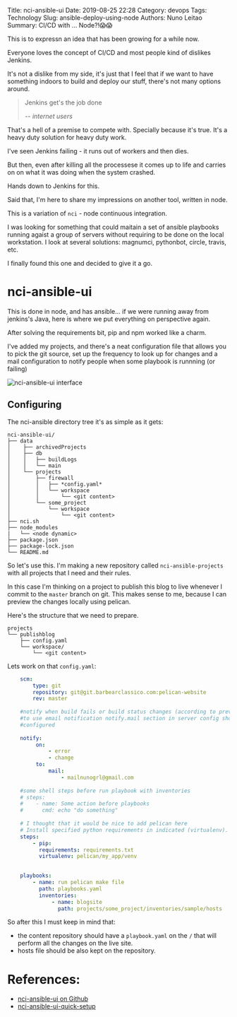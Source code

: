 Title: nci-ansible-ui
Date: 2019-08-25 22:28
Category: devops
Tags: Technology
Slug: ansible-deploy-using-node
Authors: Nuno Leitao
Summary: CI/CD with ... Node?!😱😱

This is to expressn an idea that has been growing for a while now.

Everyone loves the concept of CI/CD and most people kind of dislikes Jenkins.

It's not a dislike from my side, it's just that I feel that if we want to have
something indoors to build and deploy our stuff, there's not many options around.

> Jenkins get's the job done
>
> -- <cite>internet users</cite> 

That's a hell of a premise to compete with. Specially because it's true. It's a
heavy duty solution for heavy duty work. 


I've seen Jenkins failing - it runs out of workers and then dies.

But then, even after killing all the processese it comes up to life and carries
on on what it was doing when the system crashed.

Hands down to Jenkins for this.

Said that, I'm here to share my impressions on another tool, written in node.

This is a variation of `nci` - node continuous integration.

I was looking for something that could maitain a set of ansible playbooks
running agaist a group of servers without requiring to be done on the local
workstation. I look at several solutions: magnumci, pythonbot, circle, travis,
etc.

I finally found this one and decided to give it a go.

# nci-ansible-ui

This is done in node, and has ansible... if we were running away from jenkins's
Java, here is where we put everything on perspective again.

After solving the requirements bit, pip and npm worked like a charm.

I've added my projects, and there's a neat configuration file that allows you
to pick the git source, set up the frequency to look up for changes and a mail
configuration to notify people when some playbook is runnning (or failing)


![nci-ansible-ui interface]({static}/images/nci-ansible-ui2.png)


## Configuring

The nci-ansible directory tree it's as simple as it gets:

    nci-ansible-ui/
    ├── data
    │    ├── archivedProjects
    │    ├── db
    │    │   ├── buildLogs
    │    │   └── main
    │    └── projects
    │        ├── firewall
    │        │   ├── *config.yaml*
    │        │   └── workspace
    │        │       └── <git content>
    │        └── some_project
    │            └── workspace
    │                └── <git content>
    ├── nci.sh
    ├── node_modules
    |   └── <node dynamic>
    ├── package.json
    ├── package-lock.json
    └── README.md



So let's use this. I'm making a new repository called `nci-ansible-projects`
with all projects that I need and their rules.

In this case I'm thinking on a project to publish this blog to live whenever 
I commit to the `master` branch on git. This makes sense to me, because I
can preview the changes locally using pelican.

Here's the structure that we need to prepare.

    projects
    └── publishblog
        ├── config.yaml
        └── workspace/
            └── <git content>


Lets work on that `config.yaml`:

```yaml
    scm:
        type: git
        repository: git@git.barbearclassico.com:pelican-website
        rev: master
    
    #notify when build fails or build status changes (according to previous status)
    #to use email notification notify.mail section in server config should be
    #configured
    
    notify:
         on:
             - error
             - change
         to:
             mail:
                 - mailnunogrl@gmail.com
    
    #some shell steps before run playbook with inventories   
    # steps:
    #    - name: Some action before playbooks
    #      cmd: echo "do something"
    
    # I thought that it would be nice to add pelican here
    # Install specified python requirements in indicated (virtualenv).
    steps:
        - pip:
          requirements: requirements.txt
          virtualenv: pelican/my_app/venv

    
    playbooks:
        - name: run pelican make file
          path: playbooks.yaml
          inventories:
              - name: blogsite
                path: projects/some_project/inventories/sample/hosts
```


So after this I must keep in mind that:
- the content repository should have a `playbook.yaml` on the `/` that will perform all the changes on the live site.
- hosts file should be also kept on the repository.


# References:

- [nci-ansible-ui on Github](https://github.com/node-ci/nci-ansible-ui)
- [nci-ansible-ui-quick-setup](https://github.com/node-ci/nci-ansible-ui-quick-setup)
